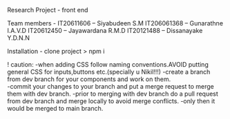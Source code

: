 Research Project - front end

Team members -
IT20611606 – Siyabudeen S.M
IT206061368 – Gunarathne I.A.V.D
IT20612450 – Jayawardana R.M.D
IT20121488 – Dissanayake Y.D.N.N


Installation - clone project > npm i 

! caution: 
        -when adding CSS follow naming conventions.AVOID putting general CSS for inputs,buttons etc.(specially u Nikil!!!)
        -create a branch from dev branch for your components and work on them.  
        -commit your changes to your branch and put a  merge request to merge them with dev branch.
        -prior to merging with dev branch do a pull request from dev branch and merge locally to avoid merge conflicts.
        -only then it would be merged to main  branch.